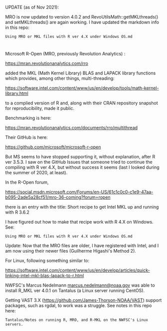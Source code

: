 
UPDATE (as of Nov 2021):  

MRO is now updated to version 4.0.2 and RevoUtilsMath::getMKLthreads() and setMKLthreads() are again working.  I have updated the markdown info in this repo:  

    Using MRO or MKL files with R ver 4.X under Windows OS.md
# 
Microsoft R-Open (MRO, previously Revolution Analytics) :

   https://mran.revolutionanalytics.com/rro

added the  MKL (Math Kernel Library)  BLAS and LAPACK library functions which provides, among other things, multi-threading:

https://software.intel.com/content/www/us/en/develop/tools/math-kernel-library.html

to a complied version of R and, along with their CRAN repository snapshot for reproducibility, made it public. 

Benchmarking is here:

https://mran.revolutionanalytics.com/documents/rro/multithread

Their GitHub is here:

https://github.com/microsoft/microsoft-r-open

But MS seems to have stopped supporting it, without explanation, after R ver 3.5.3. I saw on the GitHub Issues that someone tried to continue the compiling with R ver 4.X, but without success it seems (last I looked during the summer of 2020, at least).


In the R-Open forum,

https://social.msdn.microsoft.com/Forums/en-US/61c1c0c0-c1e9-47aa-b095-2ade5a28cf51/mro-36-coming?forum=ropen

there is an entry with the title:  Short recipe to get Intel MKL up and running with R 3.6.2

I have figured out how to make that recipe work with R 4.X on Windows. See:

    Using MRO or MKL files with R ver 4.X under Windows OS.md

Update: Now that the MRO files are older, I have registered with Intel, and I am now using their newer files (Guilherme Higashi's Method 2).

For Linux, following something similar to:

https://software.intel.com/content/www/us/en/develop/articles/quick-linking-intel-mkl-blas-lapack-to-r.html

NWFSC's Marcus Nedelmann <marcus.nedelmann@noaa.gov> was able to install R_MKL ver 4.0.1 on Tantalus (a Linux server running CentOS).

Getting VAST 3.X (https://github.com/James-Thorson-NOAA/VAST) support packages, such as rgdal, to work was a struggle. See notes in this repo here:

    Tantalus/Notes on running R, MRO, and R-MKL on the NWFSC's Linux servers.

